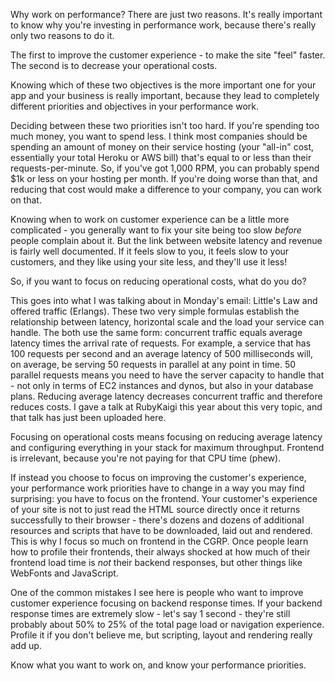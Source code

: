 Why work on performance? There are just two reasons.
It's really important to know why you're investing in performance work, because there's really only two reasons to do it.

The first to improve the customer experience - to make the site "feel" faster. The second is to decrease your operational costs.

Knowing which of these two objectives is the more important one for your app and your business is really important, because they lead to completely different priorities and objectives in your performance work.

Deciding between these two priorities isn't too hard. If you're spending too much money, you want to spend less. I think most companies should be spending an amount of money on their service hosting (your "all-in" cost, essentially your total Heroku or AWS bill) that's equal to or less than their requests-per-minute. So, if you've got 1,000 RPM, you can probably spend $1k or less on your hosting per month. If you're doing worse than that, and reducing that cost would make a difference to your company, you can work on that.

Knowing when to work on customer experience can be a little more complicated - you generally want to fix your site being too slow *before* people complain about it. But the link between website latency and revenue is fairly well documented. If it feels slow to you, it feels slow to your customers, and they like using your site less, and they'll use it less!

So, if you want to focus on reducing operational costs, what do you do?

This goes into what I was talking about in Monday's email: Little's Law and offered traffic (Erlangs). These two very simple formulas establish the relationship between latency, horizontal scale and the load your service can handle. The both use the same form: concurrent traffic equals average latency times the arrival rate of requests. For example, a service that has 100 requests per second and an average latency of 500 milliseconds will, on average, be serving 50 requests in parallel at any point in time. 50 parallel requests means you need to have the server capacity to handle that - not only in terms of EC2 instances and dynos, but also in your database plans. Reducing average latency decreases concurrent traffic and therefore reduces costs. I gave a talk at RubyKaigi this year about this very topic, and that talk has just been uploaded here.

Focusing on operational costs means focusing on reducing average latency and configuring everything in your stack for maximum throughput. Frontend is irrelevant, because you're not paying for that CPU time (phew).

If instead you choose to focus on improving the customer's experience, your performance work priorities have to change in a way you may find surprising: you have to focus on the frontend. Your customer's experience of your site is not to just read the HTML source directly once it returns successfully to their browser - there's dozens and dozens of additional resources and scripts that have to be downloaded, laid out and rendered. This is why I focus so much on frontend in the CGRP. Once people learn how to profile their frontends, their always shocked at how much of their frontend load time is *not* their backend responses, but other things like WebFonts and JavaScript.

One of the common mistakes I see here is people who want to improve customer experience focusing on backend response times. If your backend response times are extremely slow - let's say 1 second - they're still probably about 50% to 25% of the total page load or navigation experience. Profile it if you don't believe me, but scripting, layout and rendering really add up.

Know what you want to work on, and know your performance priorities. 